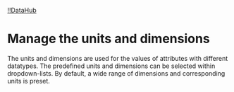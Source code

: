 [!!DataHub](Actindo/DataHub)

# Manage the units and dimensions

The units and dimensions are used for the values of attributes with different datatypes. The predefined units and dimensions can be selected within dropdown-lists. By default, a wide range of dimensions and corresponding units is preset.

[comment]: <> (What can I do with the units and dimensions? Currently, no action is possible...)
